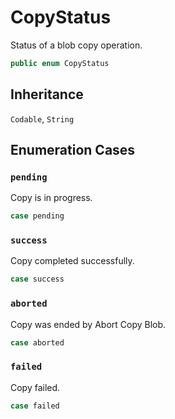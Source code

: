 # CopyStatus

Status of a blob copy operation.

``` swift
public enum CopyStatus
```

## Inheritance

`Codable`, `String`

## Enumeration Cases

### `pending`

Copy is in progress.

``` swift
case pending
```

### `success`

Copy completed successfully.

``` swift
case success
```

### `aborted`

Copy was ended by Abort Copy Blob.

``` swift
case aborted
```

### `failed`

Copy failed.

``` swift
case failed
```
